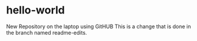 # hello-world
New Repository on the laptop using GitHUB
This is a change that is done in the branch named readme-edits.
